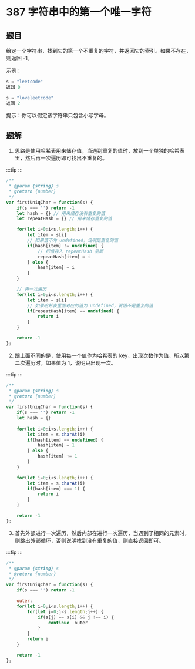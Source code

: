 # 387 字符串中的第一个唯一字符

## 题目
给定一个字符串，找到它的第一个不重复的字符，并返回它的索引。如果不存在，则返回 -1。


示例：
```js
s = "leetcode"
返回 0

s = "loveleetcode"
返回 2
```
 

提示：你可以假定该字符串只包含小写字母。

## 题解

1. 思路是使用哈希表用来储存值，当遇到重复的值时，放到一个单独的哈希表里，然后再一次遍历即可找出不重复的。

:::tip
<runtime :list="[132, 52.11, 41.5, 22.31]" />
:::

```js
/**
 * @param {string} s
 * @return {number}
 */
var firstUniqChar = function(s) {
    if(s === '') return -1
    let hash = {} // 用来储存没有重复的值
    let repeatHash = {} // 用来储存重复的值

    for(let i=0;i<s.length;i++) {
        let item = s[i]
        // 如果值不为 undefined，说明是重复的值
        if(hash[item] != undefined) {
            // 把值存入 repeatHash 里面
            repeatHash[item] = i
        } else {
            hash[item] = i
        }
    }

    // 再一次遍历
    for(let i=0;i<s.length;i++) {
        let item = s[i]
        // 如果哈希表里面对应的值为 undefined，说明不是重复的值
        if(repeatHash[item] == undefined) {
            return i
        }
    }

    return -1
};
```
<situation>
    <template v-slot:time>
        `O(n)`，分别使用两个 for循环。使用 O(1) 的复杂度来判断元素是否存在`
    </template>
    <template v-slot:space>
        `O(n)`，使用两个对象结构来储存值
    </template>
    <template v-slot:good>
        如果尽早的发现没有重复的值，那么会直接返回下标
    </template>
    <template v-slot:bad>
        在第二次循环后，没有发现重复的值，那么会完成整个循环
    </template>
</situation>

2. 跟上面不同的是，使用每一个值作为哈希表的 key，出现次数作为值，所以第二次遍历时，如果值为 1，说明只出现一次。

:::tip
<runtime :list="[120, 76.42, 41.4, 23.17]" />
:::


```js
/**
 * @param {string} s
 * @return {number}
 */
var firstUniqChar = function(s) {
    if(s === '') return -1
    let hash = {}
    
    for(let i=0;i<s.length;i++) {
        let item = s.charAt(i)
        if(hash[item] == undefined) {
            hash[item] = 1
        } else {
            hash[item] += 1
        }
    }

    for(let i=0;i<s.length;i++) {
        let item = s.charAt(i)
        if(hash[item] === 1) {
            return i
        }
    }

    return -1
};
```

<situation>
    <template v-slot:time>
        `O(n)`，分别使用两个 for循环。使用 O(1) 的复杂度来判断元素是否存在`
    </template>
    <template v-slot:space>
        `O(n)`，使用一个对象结构来储存值
    </template>
    <template v-slot:good>
        如果尽早的发现没有重复的值，那么会直接返回下标
    </template>
    <template v-slot:bad>
        在第二次循环后，没有发现重复的值，那么会完成整个循环
    </template>
</situation>

3. 首先外部进行一次遍历，然后内部在进行一次遍历，当遇到了相同的元素时，则跳出外部循环，否则说明找到没有重复的值，则直接返回即可。

:::tip
<runtime :list="[104, 95.78, 41, 29.89]" />
:::

```js
/**
 * @param {string} s
 * @return {number}
 */
var firstUniqChar = function(s) {
    if(s === '') return -1

    outer:
    for(let i=0;i<s.length;i++) {
        for(let j=0;j<s.length;j++) {
            if(s[j] == s[i] && j !== i) {
                continue  outer
            }
        }
        return i
    }

    return -1
};
```

<situation>
    <template v-slot:time>
        `O(n^2)`，使用了一个嵌套的 for循环，不过执行速度比上一个要快很多`
    </template>
    <template v-slot:space>
        `O(1)`，没有创建任何变量
    </template>
    <template v-slot:good>
        如果尽早的发现没有重复的值，那么会直接返回下标
    </template>
    <template v-slot:bad>
        全部为重复的情况，那么会重头遍历到结束
    </template>
</situation>